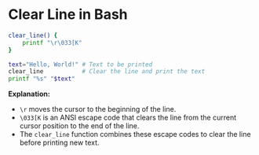 # Clear Line in Bash

```bash
clear_line() {
    printf "\r\033[K"
}

text="Hello, World!" # Text to be printed
clear_line           # Clear the line and print the text
printf "%s" "$text"
```

**Explanation:**
- `\r` moves the cursor to the beginning of the line.
- `\033[K` is an ANSI escape code that clears the line from the current cursor position to the end of the line.
- The `clear_line` function combines these escape codes to clear the line before printing new text.
